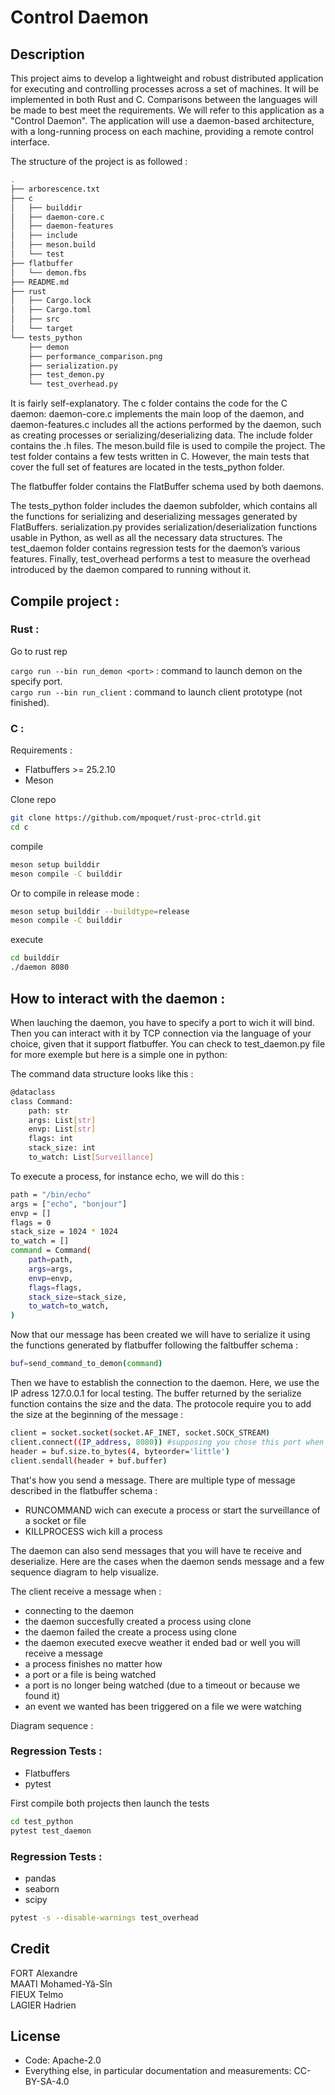 # Control Daemon

## Description

This project aims to develop a lightweight and robust distributed application for executing and controlling processes across a set of machines. It will be implemented in both Rust and C. Comparisons between the languages will be made to best meet the requirements. We will refer to this application as a "Control Daemon". The application will use a daemon-based architecture, with a long-running process on each machine, providing a remote control interface.

The structure of the project is as followed : 

```bash
.
├── arborescence.txt
├── c
│   ├── builddir
│   ├── daemon-core.c
│   ├── daemon-features
│   ├── include
│   ├── meson.build
│   └── test
├── flatbuffer
│   └── demon.fbs
├── README.md
├── rust
│   ├── Cargo.lock
│   ├── Cargo.toml
│   ├── src
│   └── target
└── tests_python
    ├── demon
    ├── performance_comparison.png
    ├── serialization.py
    ├── test_demon.py
    └── test_overhead.py
```

It is fairly self-explanatory.
The c folder contains the code for the C daemon: daemon-core.c implements the main loop of the daemon, and daemon-features.c includes all the actions performed by the daemon, such as creating processes or serializing/deserializing data.
The include folder contains the .h files.
The meson.build file is used to compile the project.
The test folder contains a few tests written in C. However, the main tests that cover the full set of features are located in the tests_python folder.

The flatbuffer folder contains the FlatBuffer schema used by both daemons.

The tests_python folder includes the daemon subfolder, which contains all the functions for serializing and deserializing messages generated by FlatBuffers.
serialization.py provides serialization/deserialization functions usable in Python, as well as all the necessary data structures.
The test_daemon folder contains regression tests for the daemon’s various features.
Finally, test_overhead performs a test to measure the overhead introduced by the daemon compared to running without it.

## Compile project :

### Rust : 

Go to rust rep

`cargo run --bin run_demon <port>` : command to launch demon on the specify port.  
`cargo run --bin run_client` : command to launch client prototype (not finished).

### C :

Requirements : 
- Flatbuffers >= 25.2.10
- Meson

Clone repo

```bash
git clone https://github.com/mpoquet/rust-proc-ctrld.git
cd c
```

compile 

```bash
meson setup builddir
meson compile -C builddir
```

Or to compile in release mode : 

```bash
meson setup builddir --buildtype=release
meson compile -C builddir
```

execute

```bash
cd builddir
./daemon 8080
```

## How to interact with the daemon :

When lauching the daemon, you have to specify a port to wich it will bind. Then you can interact with it by TCP connection via the language of your choice, given that it support flatbuffer. You can check to test_daemon.py file for more exemple but here is a simple one in python: 

The command data structure looks like this : 

```bash
@dataclass
class Command:
    path: str
    args: List[str]
    envp: List[str]
    flags: int
    stack_size: int
    to_watch: List[Surveillance]
```

To execute a process, for instance echo, we will do this :

```bash
path = "/bin/echo"
args = ["echo", "bonjour"]
envp = []
flags = 0
stack_size = 1024 * 1024
to_watch = []
command = Command(
    path=path,
    args=args,
    envp=envp,
    flags=flags,
    stack_size=stack_size,
    to_watch=to_watch,
)
```

Now that our message has been created we will have to serialize it using the functions generated by flatbuffer following the faltbuffer schema :

```bash
buf=send_command_to_demon(command)
```

Then we have to establish the connection to the daemon. Here, we use the IP adress 127.0.0.1 for local testing. The buffer returned by the serialize function contains the size and the data. The protocole require you to add the size at the beginning of the message : 

```bash
client = socket.socket(socket.AF_INET, socket.SOCK_STREAM)
client.connect((IP_address, 8080)) #supposing you chose this port when launching the daemon process
header = buf.size.to_bytes(4, byteorder='little')
client.sendall(header + buf.buffer)
```

That's how you send a message. There are multiple type of message described in the flatbuffer schema : 
- RUNCOMMAND wich can execute a process or start the surveillance of a socket or file
- KILLPROCESS wich kill a process

The daemon can also send messages that you will have te receive and deserialize. Here are the cases when the daemon sends message and a few sequence diagram to help visualize.

The client receive a message when : 
- connecting to the daemon
- the daemon succesfully created a process using clone
- the daemon failed the create a process using clone
- the daemon executed execve weather it ended bad or well you will receive a message
- a process finishes no matter how
- a port or a file is being watched
- a port is no longer being watched (due to a timeout or because we found it)
- an event we wanted has been triggered on a file we were watching

Diagram sequence :



### Regression Tests :
- Flatbuffers
- pytest

First compile both projects then launch the tests

```bash
cd test_python
pytest test_daemon
```

### Regression Tests :
- pandas
- seaborn
- scipy

```bash
pytest -s --disable-warnings test_overhead
```

## Credit

FORT Alexandre  
MAATI Mohamed-Yâ-Sîn  
FIEUX Telmo  
LAGIER Hadrien  

## License
- Code: Apache-2.0
- Everything else, in particular documentation and measurements: CC-BY-SA-4.0
